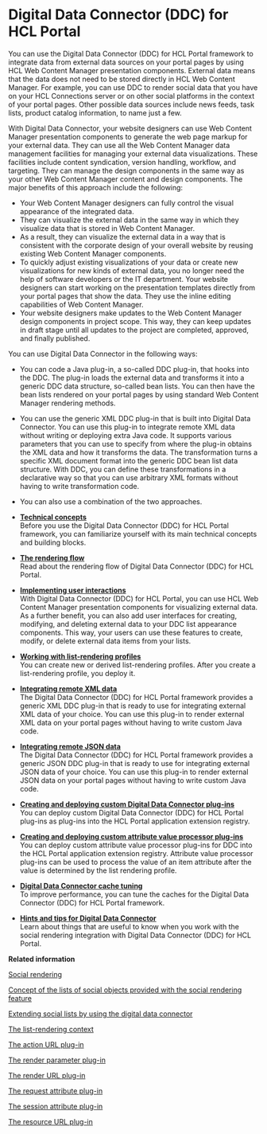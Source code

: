 # Digital Data Connector \(DDC\) for HCL Portal

You can use the Digital Data Connector \(DDC\) for HCL Portal framework to integrate data from external data sources on your portal pages by using HCL Web Content Manager presentation components. External data means that the data does not need to be stored directly in HCL Web Content Manager. For example, you can use DDC to render social data that you have on your HCL Connections server or on other social platforms in the context of your portal pages. Other possible data sources include news feeds, task lists, product catalog information, to name just a few.

With Digital Data Connector, your website designers can use Web Content Manager presentation components to generate the web page markup for your external data. They can use all the Web Content Manager data management facilities for managing your external data visualizations. These facilities include content syndication, version handling, workflow, and targeting. They can manage the design components in the same way as your other Web Content Manager content and design components. The major benefits of this approach include the following:

-   Your Web Content Manager designers can fully control the visual appearance of the integrated data.
-   They can visualize the external data in the same way in which they visualize data that is stored in Web Content Manager.
-   As a result, they can visualize the external data in a way that is consistent with the corporate design of your overall website by reusing existing Web Content Manager components.
-   To quickly adjust existing visualizations of your data or create new visualizations for new kinds of external data, you no longer need the help of software developers or the IT department. Your website designers can start working on the presentation templates directly from your portal pages that show the data. They use the inline editing capabilities of Web Content Manager.
-   Your website designers make updates to the Web Content Manager design components in project scope. This way, they can keep updates in draft stage until all updates to the project are completed, approved, and finally published.

You can use Digital Data Connector in the following ways:

-   You can code a Java plug-in, a so-called DDC plug-in, that hooks into the DDC. The plug-in loads the external data and transforms it into a generic DDC data structure, so-called bean lists. You can then have the bean lists rendered on your portal pages by using standard Web Content Manager rendering methods.
-   You can use the generic XML DDC plug-in that is built into Digital Data Connector. You can use this plug-in to integrate remote XML data without writing or deploying extra Java code. It supports various parameters that you can use to specify from where the plug-in obtains the XML data and how it transforms the data. The transformation turns a specific XML document format into the generic DDC bean list data structure. With DDC, you can define these transformations in a declarative way so that you can use arbitrary XML formats without having to write transformation code.
-   You can also use a combination of the two approaches.

-   **[Technical concepts](../social/plrf_tech_concepts.md)**  
Before you use the Digital Data Connector \(DDC\) for HCL Portal framework, you can familiarize yourself with its main technical concepts and building blocks.
-   **[The rendering flow](../social/plrf_render_flow.md)**  
Read about the rendering flow of Digital Data Connector \(DDC\) for HCL Portal.
-   **[Implementing user interactions](../social/plrf_impl_user_interactns.md)**  
With Digital Data Connector \(DDC\) for HCL Portal, you can use HCL Web Content Manager presentation components for visualizing external data. As a further benefit, you can also add user interfaces for creating, modifying, and deleting external data to your DDC list appearance components. This way, your users can use these features to create, modify, or delete external data items from your lists.
-   **[Working with list-rendering profiles](../social/plrf_work_lr_profiles.md)**  
You can create new or derived list-rendering profiles. After you create a list-rendering profile, you deploy it.
-   **[Integrating remote XML data](../social/plrf_intgrt_rmt_xml.md)**  
The Digital Data Connector \(DDC\) for HCL Portal framework provides a generic XML DDC plug-in that is ready to use for integrating external XML data of your choice. You can use this plug-in to render external XML data on your portal pages without having to write custom Java code.
-   **[Integrating remote JSON data](../social/plrf_intgrt_rmt_json.md)**  
The Digital Data Connector \(DDC\) for HCL Portal framework provides a generic JSON DDC plug-in that is ready to use for integrating external JSON data of your choice. You can use this plug-in to render external JSON data on your portal pages without having to write custom Java code.
-   **[Creating and deploying custom Digital Data Connector plug-ins](../social/plrf_crt_dply_cust_beanlst_prvdr.md)**  
You can deploy custom Digital Data Connector \(DDC\) for HCL Portal plug-ins as plug-ins into the HCL Portal application extension registry.
-   **[Creating and deploying custom attribute value processor plug-ins](../social/crt_dply_cstm_attval_pro_plgin.md)**  
You can deploy custom attribute value processor plug-ins for DDC into the HCL Portal application extension registry. Attribute value processor plug-ins can be used to process the value of an item attribute after the value is determined by the list rendering profile.
-   **[Digital Data Connector cache tuning](../social/plrf_cach_tune.md)**  
To improve performance, you can tune the caches for the Digital Data Connector \(DDC\) for HCL Portal framework.
-   **[Hints and tips for Digital Data Connector](../social/plrf_hint_tip.md)**  
Learn about things that are useful to know when you work with the social rendering integration with Digital Data Connector \(DDC\) for HCL Portal.


**Related information**  


[Social rendering](../social/soc_rendr_ovu.md)

[Concept of the lists of social objects provided with the social rendering feature](../social/soc_rendr_undrstd.md)

[Extending social lists by using the digital data connector](../social/soc_rendr_xtnd_sl_by_plrf.md)

[The list-rendering context](../panel_help/plrf_list_render_context.md)

[The action URL plug-in](../panel_help/plrf_rendr_plugin_actionurl.md)

[The render parameter plug-in](../panel_help/plrf_rendr_plugin_render_parm.md)

[The render URL plug-in](../panel_help/plrf_rendr_plugin_render_url.md)

[The request attribute plug-in](../panel_help/plrf_rendr_plugin_request_attrbt.md)

[The session attribute plug-in](../panel_help/plrf_rendr_plugin_session_attrbt.md)

[The resource URL plug-in](../panel_help/plrf_rendr_plugin_resrc_url.md)

